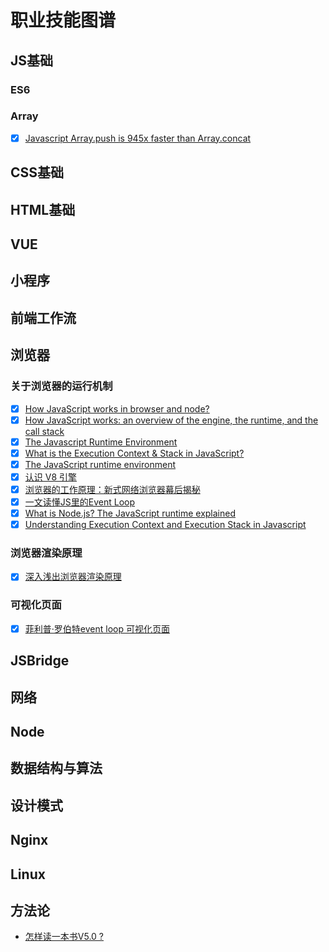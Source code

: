 # 职业技能图谱

## JS基础
### ES6
### Array 
  - [x] [Javascript Array.push is 945x faster than Array.concat](https://dev.to/uilicious/javascript-array-push-is-945x-faster-than-array-concat-1oki)

## CSS基础

## HTML基础

## VUE

## 小程序

## 前端工作流

## 浏览器
### 关于浏览器的运行机制
  - [x] [How JavaScript works in browser and node?](https://itnext.io/how-javascript-works-in-browser-and-node-ab7d0d09ac2f)
  - [x] [How JavaScript works: an overview of the engine, the runtime, and the call stack](https://blog.sessionstack.com/how-does-javascript-actually-work-part-1-b0bacc073cf)
  - [x] [The Javascript Runtime Environment](https://medium.com/@olinations/the-javascript-runtime-environment-d58fa2e60dd0)
  - [x] [What is the Execution Context & Stack in JavaScript?](http://davidshariff.com/blog/what-is-the-execution-context-in-javascript)
  - [x] [The JavaScript runtime environment](http://dolszewski.com/javascript/javascript-runtime-environment/)
  - [x] [认识 V8 引擎](https://zhuanlan.zhihu.com/p/27628685)
  - [x] [浏览器的工作原理：新式网络浏览器幕后揭秘](https://www.html5rocks.com/zh/tutorials/internals/howbrowserswork/)
  - [x] [一文读懂JS里的Event Loop](https://juejin.im/post/5d44fd5d6fb9a06b0c084982?utm_source=gold_browser_extension)
  - [x] [What is Node.js? The JavaScript runtime explained](https://www.infoworld.com/article/3210589/what-is-nodejs-javascript-runtime-explained.html)
  - [x] [Understanding Execution Context and Execution Stack in Javascript](https://blog.bitsrc.io/understanding-execution-context-and-execution-stack-in-javascript-1c9ea8642dd0)

### 浏览器渲染原理
  - [x] [深入浅出浏览器渲染原理](https://github.com/ljianshu/Blog/issues/51)
### 可视化页面
  - [x] [菲利普·罗伯特event loop 可视化页面](http://latentflip.com/loupe/)
## JSBridge

## 网络

## Node

## 数据结构与算法

## 设计模式

## Nginx

## Linux

## 方法论
  - [怎样读一本书V5.0 ?](http://liujinkai.com/2017/02/08/how-to-read-a-book/)
